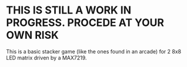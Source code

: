 # THIS IS STILL A WORK IN PROGRESS. PROCEDE AT YOUR OWN RISK

This is a basic stacker game (like the ones found in an arcade) for 2 8x8 LED matrix driven by a MAX7219. 
